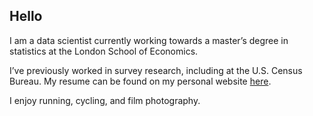 ## Hello

I am a data scientist currently working towards a master’s degree in statistics at the London School of Economics.

I’ve previously worked in survey research, including at the U.S. Census Bureau. My resume can be found on my personal website [here](https://jacobeliason.com/resume).

I enjoy running, cycling, and film photography.

<!---
eliason-j/eliason-j is a ✨ special ✨ repository because its `README.md` (this file) appears on your GitHub profile.
You can click the Preview link to take a look at your changes.
--->
